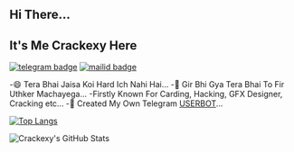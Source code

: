 ## Hi There...

## It's Me Crackexy Here
[![telegram badge](https://img.shields.io/badge/@Crackexy-30302f?style=for-the-badge&logo=telegram)](https://t.me/Crackexy)
[![mailid badge](https://img.shields.io/badge/Crackexy-30302f?style=for-the-badge&logo=gmail)](https:mailto:Crackexy@gmail.com)

-😄 Tera Bhai Jaisa Koi Hard Ich Nahi Hai...
-🥰 Gir Bhi Gya Tera Bhai To Fir Uthker Machayega...
-Firstly Known For Carding, Hacking, GFX Designer, Cracking etc...
-🎯 Created My Own Telegram [USERBOT](github.com/crackexy/crackbot)...

[![Top Langs](https://github-readme-stats.vercel.app/api/top-langs/?username=crackexy&hide=dockerfile)](https://github.com/Crackexy)

![Crackexy's GitHub Stats](https://github-readme-stats.vercel.app/api?username=Crackexy&show_icons=true&theme=default&hide=stars)
